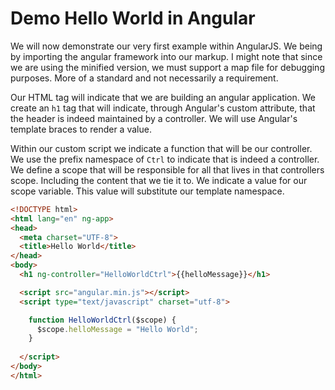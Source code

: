 Demo Hello World in Angular
===========================
We will now demonstrate our very first example within AngularJS. We being by
importing the angular framework into our markup. I might note that since we are
using the minified version, we must support a map file for debugging purposes.
More of a standard and not necessarily a requirement.

Our HTML tag will indicate that we are building an angular application.
We create an `h1` tag that will indicate, through Angular's custom attribute,
that the header is indeed maintained by a controller. We will use Angular's
template braces to render a value.

Within our custom script we indicate a function that will be our controller.
We use the prefix namespace of `Ctrl` to indicate that is indeed a controller.
We define a scope that will be responsible for all that lives in that
controllers scope. Including the content that we tie it to. We indicate a value
for our scope variable. This value will substitute our template namespace.

```html
<!DOCTYPE html>
<html lang="en" ng-app>
<head>
  <meta charset="UTF-8">
  <title>Hello World</title>
</head>
<body>
  <h1 ng-controller="HelloWorldCtrl">{{helloMessage}}</h1>

  <script src="angular.min.js"></script>
  <script type="text/javascript" charset="utf-8">

    function HelloWorldCtrl($scope) {
      $scope.helloMessage = "Hello World";
    }
    
  </script>
</body>
</html>
```
